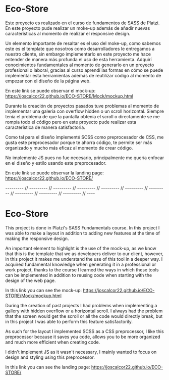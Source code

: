 # Eco-Store

Este proyecto es realizado en el curso de fundamentos de SASS de Platzi. En este proyecto pude realizar un moke-up además de añadir nuevas características al momento de realizar el responsive design.

Un elemento importante de resaltar es el uso del moke-up, como sabemos este es el template que nosotros como desarrolladores le entregamos a nuestro cliente, sin embargo implementarlo en este proyecto me hace entender de manera más profunda el uso de esta herramienta. Adquirí conocimientos fundamentales al momento de generarlo en un proyecto profesional o laboral, gracias al curso aprendí las formas en cómo se puede implementar esta herramientas además de reutilizar código al momento de empezar con el diseño de la página web.

En este link se puede observar el mock-up: https://joscalcor22.github.io/ECO-STORE/Mock/mockup.html

Durante la creación de proyectos pasados tuve problemas al momento de implementar una galería con overflow hidden o un scroll horizontal. Siempre tenía el problema de que la pantalla obtenía el scroll o directamente se me rompía todo el código pero en este proyecto pude realizar esta característica de manera satisfactoria. 

Como tal para el diseño implementé SCSS como preprocesador de CSS, me gusta este preprocesador porque te ahorra código, te permite ser más organizado y mucho más eficaz al momento de crear código.

No implemente JS pues no fue necesario, principalmente me quería enfocar en el diseño y estilo usando este preprocesador. 

En este link se puede observar la landing page: https://joscalcor22.github.io/ECO-STORE/

--------- // --------- // --------- // --------- // --------- // --------- // --------- // --------- // --------- // --------- // ----

# Eco-Store

This project is done in Platzi's SASS Fundamentals course. In this project I was able to make a layout in addition to adding new features at the time of making the responsive design.

An important element to highlight is the use of the mock-up, as we know that this is the template that we as developers deliver to our client, however, in this project it makes me understand the use of this tool in a deeper way. I acquired fundamental knowledge when generating it in a professional or work project, thanks to the course I learned the ways in which these tools can be implemented in addition to reusing code when starting with the design of the web page.

In this link you can see the mock-up: https://joscalcor22.github.io/ECO-STORE/Mock/mockup.html

During the creation of past projects I had problems when implementing a gallery with hidden overflow or a horizontal scroll. I always had the problem that the screen would get the scroll or all the code would directly break, but in this project I was able to perform this feature satisfactorily.

As such for the layout I implemented SCSS as a CSS preprocessor, I like this preprocessor because it saves you code, allows you to be more organized and much more efficient when creating code.

I didn't implement JS as it wasn't necessary, I mainly wanted to focus on design and styling using this preprocessor.

In this link you can see the landing page: https://joscalcor22.github.io/ECO-STORE/

